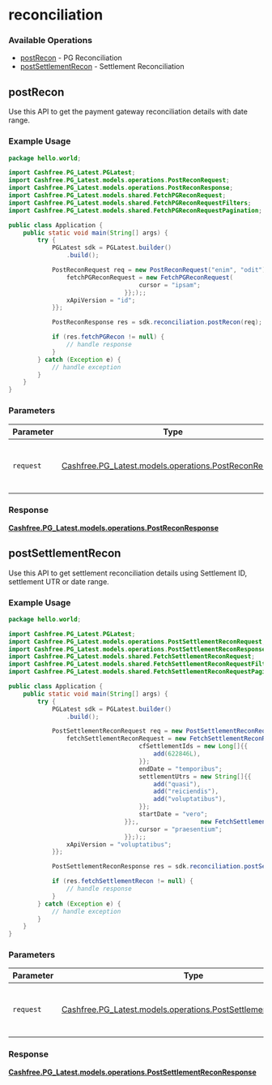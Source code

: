 # reconciliation

### Available Operations

* [postRecon](#postrecon) - PG Reconciliation
* [postSettlementRecon](#postsettlementrecon) - Settlement Reconciliation

## postRecon

Use this API to get the payment gateway reconciliation details with date range.

### Example Usage

```java
package hello.world;

import Cashfree.PG_Latest.PGLatest;
import Cashfree.PG_Latest.models.operations.PostReconRequest;
import Cashfree.PG_Latest.models.operations.PostReconResponse;
import Cashfree.PG_Latest.models.shared.FetchPGReconRequest;
import Cashfree.PG_Latest.models.shared.FetchPGReconRequestFilters;
import Cashfree.PG_Latest.models.shared.FetchPGReconRequestPagination;

public class Application {
    public static void main(String[] args) {
        try {
            PGLatest sdk = PGLatest.builder()
                .build();

            PostReconRequest req = new PostReconRequest("enim", "odit") {{
                fetchPGReconRequest = new FetchPGReconRequest(                new FetchPGReconRequestFilters("quo", "sequi");,                 new FetchPGReconRequestPagination(949572L) {{
                                    cursor = "ipsam";
                                }};);;
                xApiVersion = "id";
            }};            

            PostReconResponse res = sdk.reconciliation.postRecon(req);

            if (res.fetchPGRecon != null) {
                // handle response
            }
        } catch (Exception e) {
            // handle exception
        }
    }
}
```

### Parameters

| Parameter                                                                                            | Type                                                                                                 | Required                                                                                             | Description                                                                                          |
| ---------------------------------------------------------------------------------------------------- | ---------------------------------------------------------------------------------------------------- | ---------------------------------------------------------------------------------------------------- | ---------------------------------------------------------------------------------------------------- |
| `request`                                                                                            | [Cashfree.PG_Latest.models.operations.PostReconRequest](../../models/operations/PostReconRequest.md) | :heavy_check_mark:                                                                                   | The request object to use for the request.                                                           |


### Response

**[Cashfree.PG_Latest.models.operations.PostReconResponse](../../models/operations/PostReconResponse.md)**


## postSettlementRecon

Use this API to get settlement reconciliation details using Settlement ID, settlement UTR or date range.

### Example Usage

```java
package hello.world;

import Cashfree.PG_Latest.PGLatest;
import Cashfree.PG_Latest.models.operations.PostSettlementReconRequest;
import Cashfree.PG_Latest.models.operations.PostSettlementReconResponse;
import Cashfree.PG_Latest.models.shared.FetchSettlementReconRequest;
import Cashfree.PG_Latest.models.shared.FetchSettlementReconRequestFilters;
import Cashfree.PG_Latest.models.shared.FetchSettlementReconRequestPagination;

public class Application {
    public static void main(String[] args) {
        try {
            PGLatest sdk = PGLatest.builder()
                .build();

            PostSettlementReconRequest req = new PostSettlementReconRequest("possimus", "aut") {{
                fetchSettlementReconRequest = new FetchSettlementReconRequest(                new FetchSettlementReconRequestFilters() {{
                                    cfSettlementIds = new Long[]{{
                                        add(622846L),
                                    }};
                                    endDate = "temporibus";
                                    settlementUtrs = new String[]{{
                                        add("quasi"),
                                        add("reiciendis"),
                                        add("voluptatibus"),
                                    }};
                                    startDate = "vero";
                                }};,                 new FetchSettlementReconRequestPagination(468651L) {{
                                    cursor = "praesentium";
                                }};);;
                xApiVersion = "voluptatibus";
            }};            

            PostSettlementReconResponse res = sdk.reconciliation.postSettlementRecon(req);

            if (res.fetchSettlementRecon != null) {
                // handle response
            }
        } catch (Exception e) {
            // handle exception
        }
    }
}
```

### Parameters

| Parameter                                                                                                                | Type                                                                                                                     | Required                                                                                                                 | Description                                                                                                              |
| ------------------------------------------------------------------------------------------------------------------------ | ------------------------------------------------------------------------------------------------------------------------ | ------------------------------------------------------------------------------------------------------------------------ | ------------------------------------------------------------------------------------------------------------------------ |
| `request`                                                                                                                | [Cashfree.PG_Latest.models.operations.PostSettlementReconRequest](../../models/operations/PostSettlementReconRequest.md) | :heavy_check_mark:                                                                                                       | The request object to use for the request.                                                                               |


### Response

**[Cashfree.PG_Latest.models.operations.PostSettlementReconResponse](../../models/operations/PostSettlementReconResponse.md)**

